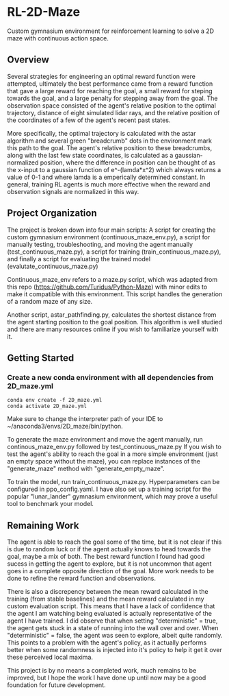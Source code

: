 # RL-2D-Maze
Custom gymnasium environment for reinforcement learning to solve a 2D maze with continuous action space. 

## Overview
Several strategies for engineering an optimal reward function were attempted, ultimately the best performance came from a reward function that gave a large reward for reaching the goal, a small reward for steping towards the goal, and a large penalty for stepping away from the goal. The observation space consisted of the agent's relative position to the optimal trajectory, distance of eight simulated lidar rays, and the relative position of the coordinates of a few of the agent's recent past states. 

More specifically, the optimal trajectory is calculated with the astar algorithm and several green "breadcrumb" dots in the environment mark this path to the goal. The agent's relative position to these breadcrumbs, along with the last few state coordinates, is calculated as a gaussian-normalized position, where the difference in position can be thought of as the x-input to a gaussian function of e^-(lamda*x^2) which always returns a value of 0-1 and where lamda is a emperically determined constant. In general, training RL agents is much more effective when the reward and observation signals are normalized in this way. 

## Project Organization
The project is broken down into four main scripts: A script for creating the custom gymnasium environment (continuous_maze_env.py), a script for manually testing, troubleshooting, and moving the agent manually (test_continuous_maze.py), a script for training (train_continuous_maze.py), and finally a script for evaluating the trained model (evalutate_continuous_maze.py)

Continuous_maze_env refers to a maze.py script, which was adapted from this repo (https://github.com/Turidus/Python-Maze) with minor edits to make it compatible with this environment. This script handles the generation of a random maze of any size. 

Another script, astar_pathfinding.py, calculates the shortest distance from the agent starting position to the goal position. This algorithm is well studied and there are many resources online if you wish to familiarize yourself with it. 

## Getting Started
### Create a new conda environment with all dependencies from 2D_maze.yml 
    conda env create -f 2D_maze.yml
    conda activate 2D_maze.yml
Make sure to change the interpreter path of your IDE to ~/anaconda3/envs/2D_maze/bin/python.

To generate the maze environment and move the agent manually, run continous_maze_env.py followed by test_continuous_maze.py
If you wish to test the agent's ability to reach the goal in a more simple environment (just an empty space without the maze), you can replace instances of the "generate_maze" method with "generate_empty_maze". 

To train the model, run train_continuous_maze.py. Hyperparameters can be configured in ppo_config.yaml. I have also set up a training script for the popular "lunar_lander" gymnasium environment, which may prove a useful tool to benchmark your model.

## Remaining Work
The agent is able to reach the goal some of the time, but it is not clear if this is due to random luck or if the agent actually knows to head towards the goal, maybe a mix of both. The best reward function I found had good sucess in getting the agent to explore, but it is not uncommon that agent goes in a complete opposite direction of the goal. More work needs to be done to refine the reward function and observations. 

There is also a discrepency between the mean reward calculated in the training (from stable baselines) and the mean reward calculated in my custom evaluation script. This means that I have a lack of confidence that the agent I am watching being evaluated is actually representative of the agent I have trained. I did observe that when setting "deterministic" = true, the agent gets stuck in a state of running into the wall over and over. When "deterministic" = false, the agent was seen to explore, albeit quite randomly. This points to a problem with the agent's policy, as it actually performs better when some randomness is injected into it's policy to help it get it over these perceived local maxima.

This project is by no means a completed work, much remains to be improved, but I hope the work I have done up until now may be a good foundation for future development.









